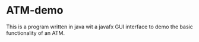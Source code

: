 # ATM-demo
This is a program written in java wit a javafx GUI interface to demo the basic functionality of an ATM.
